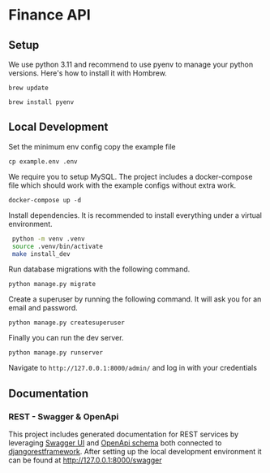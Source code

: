 # Finance API

## Setup

We use python 3.11 and recommend to use pyenv to manage your python versions.
Here's how to install it with Hombrew.

`brew update`

`brew install pyenv`

## Local Development

Set the minimum env config copy the example file

`cp example.env .env`

We require you to setup MySQL. The project includes a docker-compose file which
should work with the example configs without extra work.

`docker-compose up -d`

Install dependencies. It is recommended to install everything under a virtual environment.

```bash
 python -m venv .venv
 source .venv/bin/activate
 make install_dev
```

Run database migrations with the following command.

`python manage.py migrate`

Create a superuser by running the following command. It will ask you for an email and password.

`python manage.py createsuperuser`

Finally you can run the dev server.

`python manage.py runserver`

Navigate to `http://127.0.0.1:8000/admin/` and log in with your credentials


## Documentation

### REST - Swagger & OpenApi

This project includes generated documentation for REST services by leveraging [Swagger UI](https://swagger.io/) and [OpenApi schema](https://www.openapis.org/) both connected to [djangorestframework](https://www.django-rest-framework.org/). After setting up the local development environment it can be found at http://127.0.0.1:8000/swagger

